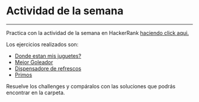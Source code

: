 # Actividad de la semana
___
Practica con la actividad de la semana en HackerRank [haciendo click aqui.](www.hackerrank.com/strings-en-python)

Los ejercicios realizados son:   
- [Donde estan mis juguetes?](https://www.hackerrank.com/contests/colecciones-python/challenges/donde-estan-mis-juguetes)  
- [Mejor Goleador](https://www.hackerrank.com/contests/colecciones-python/challenges/mejor-goleador)   
- [Dispensadore de refrescos](https://www.hackerrank.com/contests/colecciones-python/challenges/dispensadora-de-refrescos)  
- [Primos](https://www.hackerrank.com/contests/colecciones-python/challenges/primos-4)

Resuelve los challenges y compáralos con las soluciones que podrás encontrar en la carpeta.